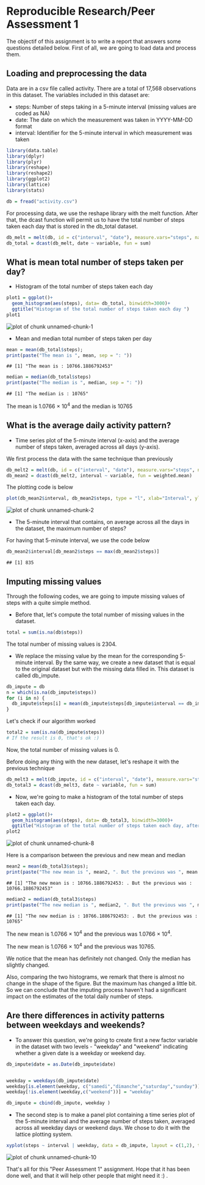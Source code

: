 Reproducible Research/Peer Assessment 1
========================================================

The objectif of this assignment is to  write a report that answers some questions detailed below. First of all, we are going to load data and process them.

## Loading and preprocessing the data
Data are in a csv file called activity. There are a total of 17,568 observations in this dataset. The variables included in this dataset are:
* steps: Number of steps taking in a 5-minute interval (missing values are coded as NA)
* date: The date on which the measurement was taken in YYYY-MM-DD format
* interval: Identifier for the 5-minute interval in which measurement was taken

```r
library(data.table)
library(dplyr)
library(plyr)
library(reshape)
library(reshape2)
library(ggplot2)
library(lattice)
library(stats)

db = fread("activity.csv")
```

For processing data, we use the reshape library with the melt function. After that, the dcast function will permit us to have the total number of steps taken each day that is stored in the db_total dataset.



```r
db_melt = melt(db, id = c("interval", "date"), measure.vars="steps", na.rm = T)
db_total = dcast(db_melt, date ~ variable, fun = sum)
```

## What is mean total number of steps taken per day?

* Histogram of the total number of steps taken each day


```r
plot1 = ggplot()+
  geom_histogram(aes(steps), data= db_total, binwidth=3000)+
  ggtitle("Histogram of the total number of steps taken each day ")
plot1
```

![plot of chunk unnamed-chunk-1](figure/unnamed-chunk-1.png) 

* Mean and median total number of steps taken per day


```r
mean = mean(db_total$steps);
print(paste("The mean is ", mean, sep = ": "))
```

```
## [1] "The mean is : 10766.1886792453"
```

```r
median = median(db_total$steps)
print(paste("The median is ", median, sep = ": "))
```

```
## [1] "The median is : 10765"
```

The mean is 1.0766 &times; 10<sup>4</sup> and the median is 10765
## What is the average daily activity pattern?

* Time series plot  of the 5-minute interval (x-axis) and the average number of steps taken, averaged across all days (y-axis).

We first process the data with the same technique than previously


```r
db_melt2 = melt(db, id = c("interval", "date"), measure.vars="steps", na.rm = T)
db_mean2 = dcast(db_melt2, interval ~ variable, fun = weighted.mean)
```
The plotting code is below


```r
plot(db_mean2$interval, db_mean2$steps, type = "l", xlab="Interval", ylab="average number of steps",main = "5-minute interval and average number of steps taken, averaged across all days" )
```

![plot of chunk unnamed-chunk-2](figure/unnamed-chunk-2.png) 

* The 5-minute interval that contains, on average across all the days in the dataset, the maximum number of steps?

For having that 5-minute interval, we use the code below


```r
db_mean2$interval[db_mean2$steps == max(db_mean2$steps)]
```

```
## [1] 835
```
## Imputing missing values
Through the following codes, we are going to impute missing values of steps with a 
quite simple method. 
* Before that, let's compute the total number of missing values in the dataset.


```r
total = sum(is.na(db$steps))
```
The total number of missing values is 2304.

* We replace the missing value by the mean for the corresponding 5-minute interval. By the same way, we create a new dataset that is equal to the original dataset but with the missing data filled in. This dataset is called db_impute.


```r
db_impute = db
n = which(is.na(db_impute$steps))
for (i in n) {
  db_impute$steps[i] = mean(db_impute$steps[db_impute$interval == db_impute$interval[i]], na.rm = T)  
}
```
Let's check if our algorithm worked


```r
total2 = sum(is.na(db_impute$steps))
# If the result is 0, that's ok :)
```
Now, the total number of missing values is 0. 

Before doing any thing with the new dataset, let's reshape it with the previous technique


```r
db_melt3 = melt(db_impute, id = c("interval", "date"), measure.vars="steps", na.rm = T)
db_total3 = dcast(db_melt3, date ~ variable, fun = sum)
```

* Now, we're going to make a histogram of the total number of steps taken each day.


```r
plot2 = ggplot()+
  geom_histogram(aes(steps), data= db_total3, binwidth=3000)+
  ggtitle("Histogram of the total number of steps taken each day, after imputation ")
plot2
```

![plot of chunk unnamed-chunk-8](figure/unnamed-chunk-8.png) 


Here is a comparison between the previous and new mean and median


```r
mean2 = mean(db_total3$steps);
print(paste("The new mean is ", mean2, ". But the previous was ", mean , sep = ": "))
```

```
## [1] "The new mean is : 10766.1886792453: . But the previous was : 10766.1886792453"
```

```r
median2 = median(db_total3$steps)
print(paste("The new median is ", median2, ". But the previous was ", median , sep = ": "))
```

```
## [1] "The new median is : 10766.1886792453: . But the previous was : 10765"
```
The new mean is 1.0766 &times; 10<sup>4</sup> and the previous was  1.0766 &times; 10<sup>4</sup>.

The new mean is 1.0766 &times; 10<sup>4</sup> and the previous was  10765.

We notice that the mean has definitely not changed. Only the median has slightly changed. 

Also, comparing the two histograms, we remark that there is almost no change in the shape of the figure. But the maximum has changed a little bit. So we can conclude that the imputing process haven't had a significant impact on the estimates of the total daily number of steps.

## Are there differences in activity patterns between weekdays and weekends?

* To answer this question, we're going to create first a new factor variable in the dataset with two levels - "weekday" and "weekend" indicating whether a given date is a weekday or weekend day.


```r
db_impute$date = as.Date(db_impute$date)


weekday = weekdays(db_impute$date)
weekday[is.element(weekday, c("samedi","dimanche","saturday","sunday"))] = "weekend"
weekday[!is.element(weekday,c("weekend"))] = "weekday"

db_impute = cbind(db_impute, weekday )
```

* The second step is to make a panel plot containing a time series plot of the 5-minute interval and the average number of steps taken, averaged across all weekday days or weekend days. We chose to do it with the lattice plotting system.


```r
xyplot(steps ~ interval | weekday, data = db_impute, layout = c(1,2), type="l",  xlab = "Interval", ylab = "Number of steps")
```

![plot of chunk unnamed-chunk-10](figure/unnamed-chunk-10.png) 


That's all for this "Peer Assessment 1" assignment. Hope that it has been done well, and that it will help other people that might need it :) .


